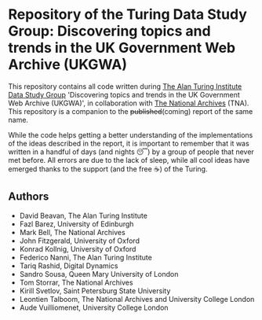 # Repository of the Turing Data Study Group: Discovering topics and trends in the UK Government Web Archive (UKGWA)

This repository contains all code written during [The Alan Turing Institute](https://www.turing.ac.uk/) [Data Study Group](https://www.turing.ac.uk/collaborate-turing/data-study-groups) 'Discovering topics and trends in the UK Government Web Archive (UKGWA)', in collaboration with [The National Archives](https://www.nationalarchives.gov.uk/) (TNA). This repository is a companion to the ~~published~~(coming) report of the same name.

While the code helps getting a better understanding of the implementations of the ideas described in the report, it is important to remember that it was written in a handful of days (and nights 😴) by a group of people that never met before. All errors are due to the lack of sleep, while all cool ideas have emerged thanks to the support (and the free ☕) of the Turing.

## Authors
* David Beavan, The Alan Turing Institute
* Fazl Barez, University of Edinburgh
* Mark Bell, The National Archives
* John Fitzgerald, University of Oxford
* Konrad Kollnig, University of Oxford
* Federico Nanni, The Alan Turing Institute
* Tariq Rashid, Digital Dynamics
* Sandro Sousa, Queen Mary University of London
* Tom Storrar, The National Archives
* Kirill Svetlov, Saint Petersburg State University
* Leontien Talboom, The National Archives and University College London
* Aude Vuilliomenet, University College London
